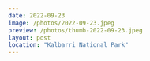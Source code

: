 ```yaml
---
date: 2022-09-23
image: /photos/2022-09-23.jpeg
preview: /photos/thumb-2022-09-23.jpeg
layout: post
location: "Kalbarri National Park"
---
```



